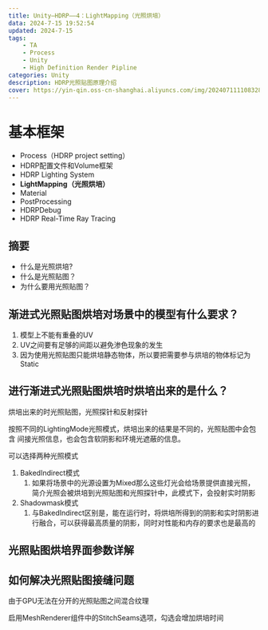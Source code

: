 ```yaml
---
title: Unity—HDRP——4：LightMapping（光照烘培）
data: 2024-7-15 19:52:54
updated: 2024-7-15
tags: 
    - TA
    - Process
    - Unity
    - High Definition Render Pipline
categories: Unity
description: HDRP光照贴图原理介绍
cover: https://yin-qin.oss-cn-shanghai.aliyuncs.com/img/202407111108328.jpg
---
```


# 基本框架

- Process（HDRP project setting）
- HDRP配置文件和Volume框架
- HDRP Lighting System
- **LightMapping（光照烘培）**
- Material
- PostProcessing
- HDRPDebug
- HDRP Real-Time Ray Tracing

## 摘要

- 什么是光照烘培?
- 什么是光照贴图？
- 为什么要用光照贴图？

## 渐进式光照贴图烘培对场景中的模型有什么要求？

1. 模型上不能有重叠的UV
2. UV之间要有足够的间距以避免渗色现象的发生
3. 因为使用光照贴图只能烘培静态物体，所以要把需要参与烘培的物体标记为Static

## 进行渐进式光照贴图烘培时烘培出来的是什么？

烘培出来的时光照贴图，光照探针和反射探针

按照不同的LightingMode光照模式，烘培出来的结果是不同的，光照贴图中会包含 间接光照信息，也会包含软阴影和环境光遮蔽的信息。

可以选择两种光照模式

1. BakedIndirect模式
   1. 如果将场景中的光源设置为Mixed那么这些灯光会给场景提供直接光照，简介光照会被烘培到光照贴图和光照探针中，此模式下，会投射实时阴影
2. Shadowmask模式
   1. 与BakedIndirect区别是，能在运行时，将烘培所得到的阴影和实时阴影进行融合，可以获得最高质量的阴影，同时对性能和内存的要求也是最高的

## 光照贴图烘培界面参数详解

## 如何解决光照贴图接缝问题

由于GPU无法在分开的光照贴图之间混合纹理

启用MeshRenderer组件中的StitchSeams选项，勾选会增加烘培时间

